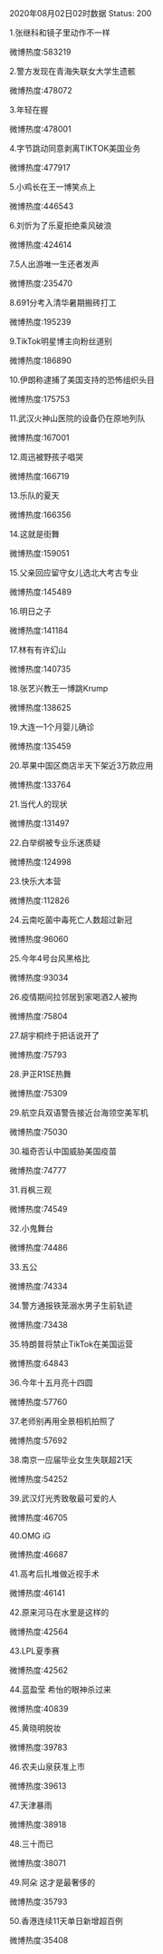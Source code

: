 2020年08月02日02时数据
Status: 200

1.张继科和镜子里动作不一样

微博热度:583219

2.警方发现在青海失联女大学生遗骸

微博热度:478072

3.年轻在握

微博热度:478001

4.字节跳动同意剥离TIKTOK美国业务

微博热度:477917

5.小鸡长在王一博笑点上

微博热度:446543

6.刘忻为了乐夏拒绝乘风破浪

微博热度:424614

7.5人出游唯一生还者发声

微博热度:235470

8.691分考入清华暑期搬砖打工

微博热度:195239

9.TikTok明星博主向粉丝道别

微博热度:186890

10.伊朗称逮捕了美国支持的恐怖组织头目

微博热度:175753

11.武汉火神山医院的设备仍在原地列队

微博热度:167001

12.周迅被野孩子唱哭

微博热度:166719

13.乐队的夏天

微博热度:166356

14.这就是街舞

微博热度:159051

15.父亲回应留守女儿选北大考古专业

微博热度:145489

16.明日之子

微博热度:141184

17.林有有许幻山

微博热度:140735

18.张艺兴教王一博跳Krump

微博热度:138625

19.大连一1个月婴儿确诊

微博热度:135459

20.苹果中国区商店半天下架近3万款应用

微博热度:133764

21.当代人的现状

微博热度:131497

22.白举纲被专业乐迷质疑

微博热度:124998

23.快乐大本营

微博热度:112826

24.云南吃菌中毒死亡人数超过新冠

微博热度:96060

25.今年4号台风黑格比

微博热度:93034

26.疫情期间拉邻居到家喝酒2人被拘

微博热度:75804

27.胡宇桐终于把话说开了

微博热度:75793

28.尹正R1SE热舞

微博热度:75309

29.航空兵双语警告接近台海领空美军机

微博热度:75030

30.福奇否认中国威胁美国疫苗

微博热度:74777

31.肖枫三观

微博热度:74549

32.小鬼舞台

微博热度:74486

33.五公

微博热度:74334

34.警方通报铁笼溺水男子生前轨迹

微博热度:73438

35.特朗普将禁止TikTok在美国运营

微博热度:64843

36.今年十五月亮十四圆

微博热度:57760

37.老师别再用全景相机拍照了

微博热度:57692

38.南京一应届毕业女生失联超21天

微博热度:54252

39.武汉灯光秀致敬最可爱的人

微博热度:46705

40.OMG iG

微博热度:46687

41.高考后扎堆做近视手术

微博热度:46141

42.原来河马在水里是这样的

微博热度:42564

43.LPL夏季赛

微博热度:42562

44.蓝盈莹 希怡的眼神杀过来

微博热度:40839

45.黄晓明脱妆

微博热度:39783

46.农夫山泉获准上市

微博热度:39613

47.天津暴雨

微博热度:38918

48.三十而已

微博热度:38071

49.阿朵 这才是最奢侈的

微博热度:35793

50.香港连续11天单日新增超百例

微博热度:35408

